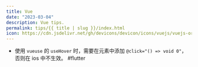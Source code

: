 ```yaml
---
title: Vue
date: "2023-03-04"
description: Vue tips.
permalink: tips/{{ title | slug }}/index.html
icon: https://cdn.jsdelivr.net/gh/devicons/devicon/icons/vuejs/vuejs-original.svg
---
```


- 使用 `vueuse` 的 `useHover` 时，需要在元素中添加 `@click="() => void 0"`，否则在 ios 中不生效。 #flutter
